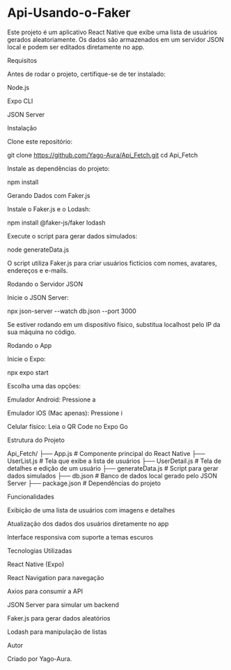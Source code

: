 # Api-Usando-o-Faker

Este projeto é um aplicativo React Native que exibe uma lista de usuários gerados aleatoriamente. Os dados são armazenados em um servidor JSON local e podem ser editados diretamente no app.

Requisitos

Antes de rodar o projeto, certifique-se de ter instalado:

Node.js

Expo CLI

JSON Server

Instalação

Clone este repositório:

git clone https://github.com/Yago-Aura/Api_Fetch.git
cd Api_Fetch

Instale as dependências do projeto:

npm install

Gerando Dados com Faker.js

Instale o Faker.js e o Lodash:

npm install @faker-js/faker lodash

Execute o script para gerar dados simulados:

node generateData.js

O script utiliza Faker.js para criar usuários fictícios com nomes, avatares, endereços e e-mails.

Rodando o Servidor JSON

Inicie o JSON Server:

npx json-server --watch db.json --port 3000

Se estiver rodando em um dispositivo físico, substitua localhost pelo IP da sua máquina no código.

Rodando o App

Inicie o Expo:

npx expo start

Escolha uma das opções:

Emulador Android: Pressione a

Emulador iOS (Mac apenas): Pressione i

Celular físico: Leia o QR Code no Expo Go

Estrutura do Projeto

Api_Fetch/
├── App.js              # Componente principal do React Native
├── UserList.js         # Tela que exibe a lista de usuários
├── UserDetail.js       # Tela de detalhes e edição de um usuário
├── generateData.js     # Script para gerar dados simulados
├── db.json             # Banco de dados local gerado pelo JSON Server
├── package.json        # Dependências do projeto

Funcionalidades

Exibição de uma lista de usuários com imagens e detalhes

Atualização dos dados dos usuários diretamente no app

Interface responsiva com suporte a temas escuros

Tecnologias Utilizadas

React Native (Expo)

React Navigation para navegação

Axios para consumir a API

JSON Server para simular um backend

Faker.js para gerar dados aleatórios

Lodash para manipulação de listas

Autor

Criado por Yago-Aura.

